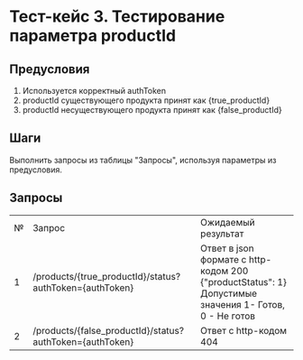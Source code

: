 # Тест-кейс 3. Тестирование параметра productId

## Предусловия
1) Используется корректный authToken
2) productId существующего продукта принят как {true_productId}
3) productId несуществующего продукта принят как {false_productId}


## Шаги
Выполнить запросы из таблицы "Запросы", используя параметры из предусловия.


## Запросы
<table>
    <tr>
        <td>№</td>
        <td>Запрос</td>
        <td>Ожидаемый результат</td>
    </tr>
    <tr>
        <td>1</td>
        <td>/products/{true_productId}/status?authToken={authToken}</td>
        <td>
            Ответ в json формате с http-кодом 200 {"productStatus": 1} <br>
            Допустимые значения 1- Готов, 0 - Не готов
        </td>
    </tr>
    <tr>
        <td>2</td>
        <td>/products/{false_productId}/status?authToken={authToken}</td>
        <td>
            Ответ с http-кодом 404
        </td>
</table>
